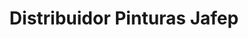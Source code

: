 ---
title: "Distribuidor Pinturas Jafep"
url: /tomelloso/distribuidor-pinturas-jafep/
shop: pintura
---